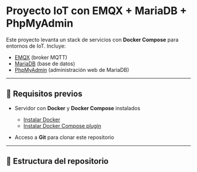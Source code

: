 # Proyecto IoT con EMQX + MariaDB + PhpMyAdmin

Este proyecto levanta un stack de servicios con **Docker Compose** para entornos de IoT. Incluye:

- [EMQX](https://www.emqx.io/) (broker MQTT)  
- [MariaDB](https://mariadb.org/) (base de datos)  
- [PhpMyAdmin](https://www.phpmyadmin.net/) (administración web de MariaDB)

---

## 🚀 Requisitos previos

- Servidor con **Docker** y **Docker Compose** instalados  
  - [Instalar Docker](https://docs.docker.com/engine/install/)  
  - [Instalar Docker Compose plugin](https://docs.docker.com/compose/install/linux/)

- Acceso a **Git** para clonar este repositorio

---

## 📂 Estructura del repositorio

